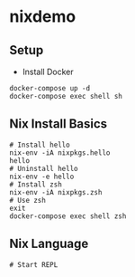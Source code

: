 # nixdemo


## Setup

- Install Docker

```
docker-compose up -d
docker-compose exec shell sh
```

## Nix Install Basics

```
# Install hello
nix-env -iA nixpkgs.hello
hello
# Uninstall hello
nix-env -e hello
# Install zsh
nix-env -iA nixpkgs.zsh
# Use zsh
exit
docker-compose exec shell zsh
```

## Nix Language

```
# Start REPL

```
